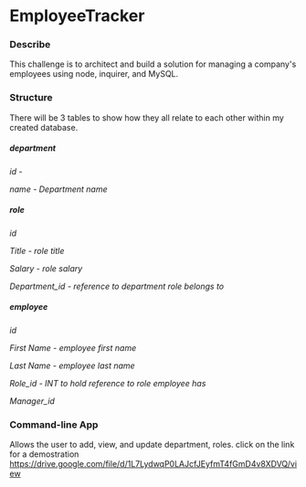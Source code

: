 # EmployeeTracker

### Describe

This challenge is to architect and build a solution for managing a company's employees using node, inquirer, and MySQL.

### Structure

There will be 3 tables to show how they all relate to each other within my created database.

##### department

_id -_

_name - Department name_

##### role

_id_

_Title - role title_

_Salary - role salary_

_Department_id - reference to department role belongs to_

##### employee

_id_

_First Name - employee first name_

_Last Name - employee last name_

_Role_id - INT to hold reference to role employee has_

_Manager_id_

### Command-line App

Allows the user to add, view, and update department, roles. click on the link for a demostration https://drive.google.com/file/d/1L7LydwqP0LAJcfJEyfmT4fGmD4v8XDVQ/view
